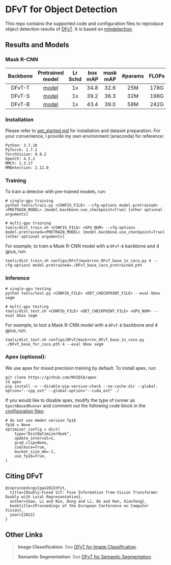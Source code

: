 # DFvT for Object Detection

This repo contains the supported code and configuration files to reproduce object detection results of [DFvT](https://github.com/ginobilinie/DFvT). It is based on [mmdetection](https://github.com/open-mmlab/mmdetection).

## Results and Models

### Mask R-CNN

| Backbone | Pretrained model | Lr Schd | box mAP | mask mAP | #params | FLOPs | config | log | model |
| :---: | :---: | :---: | :---: | :---: | :---: | :---: | :---: | :---: |:---: |
| DFvT-T | [model](http://hadmap.cn-beijing-gaode-b.oss.aliyun-inc.com/dong.nie/gaolili/DFvT_pretrained_model/DFvT_tiny_coco_pretrained.pth) | 1x | 34.8 | 32.6 | 25M | 178G | [config](configs/DFvT/maskrcnn_DFvT_tiny_1x_coco.py) | [log](http://hadmap.cn-beijing-gaode-b.oss.aliyun-inc.com/dong.nie/gaolili/DFvT_pretrained_model_and_logs_for_coco/log_tiny_1x_coco.txt) | [oss](http://hadmap.cn-beijing-gaode-b.oss.aliyun-inc.com/dong.nie/gaolili/DFvT_pretrained_model_and_logs_for_coco/DFvT_tiny_for_coco.pth) |
| DFvT-S| [model](http://hadmap.cn-beijing-gaode-b.oss.aliyun-inc.com/dong.nie/gaolili/DFvT_pretrained_model/DFvT_small_coco_pretrained.pth) | 1x | 39.2 | 36.3 | 32M | 198G | [config](configs/DFvT/maskrcnn_DFvT_small_1x_coco.py) | [log](http://hadmap.cn-beijing-gaode-b.oss.aliyun-inc.com/dong.nie/gaolili/DFvT_pretrained_model_and_logs_for_coco/log_DFvT_small_coco1x.txt)| [oss](http://hadmap.cn-beijing-gaode-b.oss.aliyun-inc.com/dong.nie/gaolili/DFvT_pretrained_model_and_logs_for_coco/DFvT_small_for_coco.pth ) |
| DFvT-B | [model](http://hadmap.cn-beijing-gaode-b.oss.aliyun-inc.com/dong.nie/gaolili/DFvT_pretrained_model/DFvT_base_coco_pretrained.pth) | 1x | 43.4 | 39.0 | 58M | 242G | [config](configs/DFvT/maskrcnn_DFvT_base_1x_coco.py) | [log](http://hadmap.cn-beijing-gaode-b.oss.aliyun-inc.com/dong.nie/gaolili/DFvT_pretrained_model_and_logs_for_coco/log_DFvT_base_coco1x.txt)| [oss](http://hadmap.cn-beijing-gaode-b.oss.aliyun-inc.com/dong.nie/gaolili/DFvT_pretrained_model_and_logs_for_coco/DFvT_base_for_coco.pth)|




### Installation

Please refer to [get_started.md](https://github.com/open-mmlab/mmdetection/blob/master/docs/en/get_started.md) for installation and dataset preparation.
For your convenience, I provide my own environment (anaconda) for reference:
```
Python: 3.7.10
PyTorch: 1.7.1
TorchVision: 0.8.2
OpenCV: 4.5.2
MMCV: 1.3.17
MMDetection: 2.11.0
```

### Training

To train a detector with pre-trained models, run:
```
# single-gpu training
python tools/train.py <CONFIG_FILE> --cfg-options model.pretrained=<PRETRAIN_MODEL> [model.backbone.use_checkpoint=True] [other optional arguments]

# multi-gpu training
tools/dist_train.sh <CONFIG_FILE> <GPU_NUM> --cfg-options model.pretrained=<PRETRAIN_MODEL> [model.backbone.use_checkpoint=True] [other optional arguments]
```
For example, to train a Mask R-CNN model with a `DFvT-B` backbone and 4 gpus, run:
```
tools/dist_train.sh configs/DFvT/maskrcnn_DFvT_base_1x_coco.py 4 --cfg-options model.pretrained=./DFvT_base_coco_pretrained.pth
```

### Inference
```
# single-gpu testing
python tools/test.py <CONFIG_FILE> <DET_CHECKPOINT_FILE> --eval bbox segm

# multi-gpu testing
tools/dist_test.sh <CONFIG_FILE> <DET_CHECKPOINT_FILE> <GPU_NUM> --eval bbox segm
```
For example, to test a Mask R-CNN model with a `DFvT-B` backbone and 4 gpus, run:
```
tools/dist_test.sh configs/DFvT/maskrcnn_DFvT_base_1x_coco.py ./DFvT_base_for_coco.pth 4 --eval bbox segm
```





### Apex (optional):
We use apex for mixed precision training by default. To install apex, run:
```
git clone https://github.com/NVIDIA/apex
cd apex
pip install -v --disable-pip-version-check --no-cache-dir --global-option="--cpp_ext" --global-option="--cuda_ext" ./
```
If you would like to disable apex, modify the type of runner as `EpochBasedRunner` and comment out the following code block in the [configuration files](configs/swin):
```
# do not use mmdet version fp16
fp16 = None
optimizer_config = dict(
    type="DistOptimizerHook",
    update_interval=1,
    grad_clip=None,
    coalesce=True,
    bucket_size_mb=-1,
    use_fp16=True,
)
```

## Citing DFvT
```
@inproceedings{gao2022dfvt,
  title={Doubly-Fused ViT: Fuse Information from Vision Transformer Doubly with Local Representation},
  author={Gao, Li and Nie, Dong and Li, Bo and Ren, Xiaofeng},
  booktitle={Proceedings of the European Conference on Computer Vision},
  year={2022}
}
```

## Other Links

> **Image Classification**: See [DFvT for Image Classification](https://github.com/ginobilinie/DFvT).

> **Semantic Segmentation**: See [DFvT for Semantic Segmentation](https://github.com/SwinTransformer/Swin-Transformer-Semantic-Segmentation).
